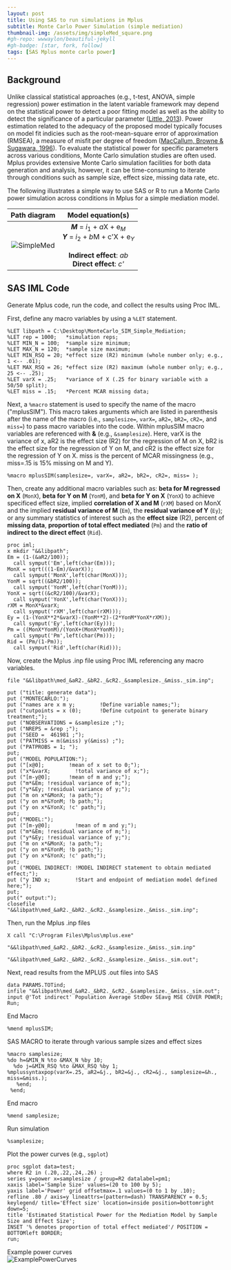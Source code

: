 ```yaml
---
layout: post
title: Using SAS to run simulations in Mplus 
subtitle: Monte Carlo Power Simulation (simple mediation)
thumbnail-img: /assets/img/simpleMed_square.png
#gh-repo: wwwaylon/beautiful-jekyll
#gh-badge: [star, fork, follow]
tags: [SAS Mplus monte carlo power]
---
```


## Background
Unlike classical statistical approaches (e.g., t-test, ANOVA, simple regression) power estimation in the latent variable framework may depend on the statistical power to detect a poor fitting model as well as the ability to detect the significance of a particular parameter ([Little, 2013](https://books.google.com/books?hl=en&lr=&id=gzeCu3FjZf4C&oi=fnd&pg=PP1&dq=Longitudinal+Structural+Equation+Modeling&ots=i2jx-LaYvj&sig=yzGuM6GyJq3r4KjoPgdYhjzMu_Q#v=onepage&q=Longitudinal%20Structural%20Equation%20Modeling&f=false)). Power estimation related to the adequacy of the proposed model typically focuses on model fit indicies such as the root-mean-square error of approximation (RMSEA), a measure of misfit per degree of freedom ([MacCallum, Browne & Sugawara, 1996](https://pdfs.semanticscholar.org/6a60/8a87abb4ce4a097b9dcb2b2177ae14578510.pdf.)). To evaluate the statistical power for specific parameters across various conditions, Monte Carlo simulation studies are often used. Mplus provides extensive Monte Carlo simulation facilities for both data generation and analysis, however, it can be time-consuming to iterate through conditions such as sample size, effect size, missing data rate, etc. 

The following illustrates a simple way to use SAS or R to run a Monte Carlo power simulation across conditions in Mplus for a simple mediation model.   

|  Path diagram           | Model equation(s) |
:-------------------------:|:-------------------------:
![SimpleMed](/assets/img/simpleMed_square.png) | ***M*** = *i*<sub>1</sub> + *a*X + e<sub>*M*</sub>  <br/> ***Y*** = *i*<sub>2</sub> + *b*M + c'X + e<sub>*Y*</sub> <br/>  <br/> **Indirect effect**: *ab* <br/> **Direct effect**: *c'*

## SAS IML Code

Generate Mplus code, run the code, and collect the results using Proc IML. 

First, define any macro variables by using a `%LET` statement.
~~~
%LET libpath = C:\Desktop\MonteCarlo_SIM_Simple_Mediation;
%LET rep = 1000;   *simulation reps;
%LET MIN_N = 100;  *sample size minimum;
%LET MAX_N = 120;  *sample size maximum;
%LET MIN_RSQ = 20; *effect size (R2) minimum (whole number only; e.g., 1 <-- .01);
%LET MAX_RSQ = 26; *effect size (R2) maximum (whole number only; e.g., 25 <-- .25);
%LET varX = .25;   *variance of X (.25 for binary variable with a 50/50 split);
%LET miss = .15;   *Percent MCAR missing data;
~~~

Next, a `%macro` statement is used to specify the name of the macro ("mplusSIM"). This macro takes arguments which are listed in parenthesis after the name of the macro (i.e., `samplesize=`, `varX=`, `aR2=`, `bR2=`, `cR2=`, and `miss=`) to pass macro variables into the code. Within mplusSIM macro variables are referenced with **&** (e.g., `&samplesize`). Here, varX is the variance of x, aR2 is the effect size (R2) for the regression of M on X, bR2 is the effect size for the regression of Y on M, and cR2 is the effect size for the regression of Y on X. miss is the percent of MCAR missingness (e.g., miss=.15 is 15% missing on M and Y).   
~~~ 
%macro mplusSIM(samplesize=, varX=, aR2=, bR2=, cR2=, miss= );  
~~~

Then, create any additional macro variables such as: **beta for M regressed on X** (`MonX`), **beta for Y on M** (`YonM`), and **beta for Y on X** (`YonX`) to achieve specificed effect size, implied **correlation of X and M** (`rXM`) based on MonX and the implied **residual variance of M** (`Em`), the **residual variance of Y** (`Ey`); or any summary statistics of interest such as the **effect size** (R2), percent of **missing data**, **proportion of total effect mediated** (`Pm`) and the **ratio of indirect to the direct effect** (`Rid`).
~~~
proc iml;
x mkdir "&&libpath";  
Em = (1-(&aR2/100)); 
  call symput('Em',left(char(Em))); 
MonX = sqrt(((1-Em)/&varX)); 
  call symput('MonX',left(char(MonX))); 
YonM = sqrt((&bR2/100)); 
  call symput('YonM',left(char(YonM))); 
YonX = sqrt((&cR2/100)/&varX); 
  call symput('YonX',left(char(YonX))); 
rXM = MonX*&varX; 
  call symput('rXM',left(char(rXM))); 
Ey = (1-(YonX**2*&varX)-(YonM**2)-(2*YonM*YonX*rXM));
  call symput('Ey',left(char(Ey))); 
Pm = ((MonX*YonM)/(YonX+(MonX*YonM)));   
  call symput('Pm',left(char(Pm))); 
Rid = (Pm/(1-Pm)); 
  call symput('Rid',left(char(Rid))); 
~~~

Now, create the Mplus .inp file using Proc IML referencing any macro variables.
~~~
file "&&libpath\med_&aR2._&bR2._&cR2._&samplesize._&miss._sim.inp";

put ("title: generate data");
put ("MONTECARLO:");
put ("names are x m y;        !Define variable names;");
put ("cutpoints = x (0);      !Define cutpoint to generate binary treatment;");
put ("NOBSERVATIONS = &samplesize ;");
put ("NREPS = &rep ;");
put ("SEED =  461981 ;");
put ("PATMISS = m(&miss) y(&miss) ;");
put ("PATPROBS = 1; ");
put;
put ("MODEL POPULATION:");
put ("[x@0];        !mean of x set to 0;");
put ("x*&varX;        !total variance of x;");
put ("[m-y@0];      !mean of m and y;");
put ("m*&Em; !residual variance of m;");
put ("y*&Ey; !residual variance of y;");
put ("m on x*&MonX; !a path;");
put ("y on m*&YonM; !b path;");
put ("y on x*&YonX; !c' path;");
put;
put ("MODEL:");
put ("[m-y@0];        !mean of m and y;");
put ("m*&Em; !residual variance of m;");
put ("y*&Ey; !residual variance of y;");
put ("m on x*&MonX; !a path;");
put ("y on m*&YonM; !b path;");
put ("y on x*&YonX; !c' path;");
put;
put ("MODEL INDIRECT: !MODEL INDIRECT statement to obtain mediated effect;");
put ("y IND x;        !Start and endpoint of mediation model defined here;");
put;
put(" output:");
closefile  "&&libpath\med_&aR2._&bR2._&cR2._&samplesize._&miss._sim.inp";
~~~

Then, run the Mplus .inp files 
~~~
X call "C:\Program Files\Mplus\mplus.exe" 
           "&&libpath\med_&aR2._&bR2._&cR2._&samplesize._&miss._sim.inp"
	          "&&libpath\med_&aR2._&bR2._&cR2._&samplesize._&miss._sim.out";
~~~

Next, read results from the MPLUS .out files into SAS
~~~
data PARAMS.TOTind;
infile "&&libpath\med_&aR2._&bR2._&cR2._&samplesize._&miss._sim.out";
input @'Tot indirect' Population Average StdDev SEavg MSE COVER POWER;
Run; 
~~~
End Macro
~~~
%mend mplusSIM;
~~~

SAS MACRO to iterate through various sample sizes and effect sizes 
~~~
%macro samplesize;
%do h=&MIN_N %to &MAX_N %by 10; 
  %do j=&MIN_RSQ %to &MAX_RSQ %by 1; 
%mplussyntaxpop(varX=.25, aR2=&j., bR2=&j., cR2=&j., samplesize=&h., miss=&miss.);
   %end;
 %end; 
~~~
End macro
~~~
%mend samplesize;
~~~
Run simulation
~~~
%samplesize; 
~~~

Plot the power curves (e.g., `sgplot`)
~~~
proc sgplot data=test; 
where R2 in (.20,.22,.24,.26) ; 
series y=power x=samplesize / group=R2 datalabel=pm1; 
xaxis label='Sample Size' values=(20 to 100 by 5); 
yaxis label='Power' grid offsetmax=.1 values=(0 to 1 by .10);
refline .80 / axis=y lineattrs=(pattern=dash) TRANSPARENCY = 0.5;
keylegend/ title='Effect size' location=inside position=bottomright down=5;
title 'Estimated Statistical Power for the Mediation Model by Sample Size and Effect Size';
INSET '% denotes proportion of total effect mediated'/ POSITION = BOTTOMleft BORDER;
run;
~~~
Example power curves    
![ExamplePowerCurves](/assets/img/medpowercuves_square.png)


